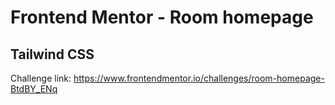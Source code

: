 # Frontend Mentor - Room homepage

## Tailwind CSS

Challenge link: https://www.frontendmentor.io/challenges/room-homepage-BtdBY_ENq
